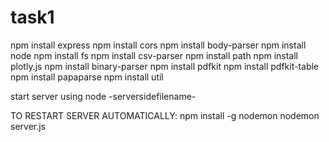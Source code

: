 # task1
npm install express
npm install cors
npm install body-parser
npm install node
npm install fs
npm install csv-parser
npm install path
npm install plotly.js
npm install binary-parser
npm install pdfkit
npm install pdfkit-table
npm install papaparse
npm install util

start server using node -serversidefilename-

TO RESTART SERVER AUTOMATICALLY:
npm install -g nodemon
nodemon server.js